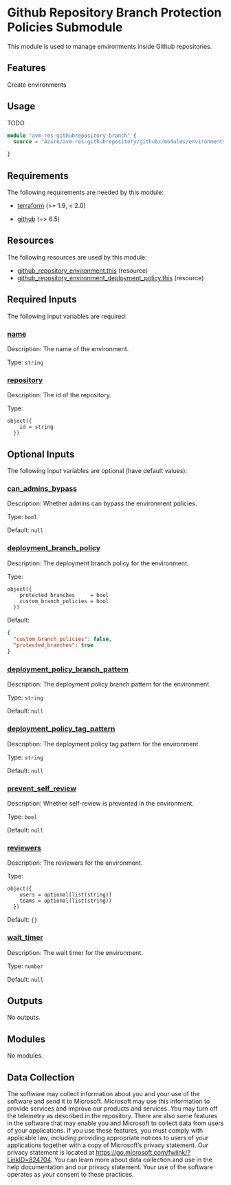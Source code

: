 <!-- BEGIN_TF_DOCS -->
# Github Repository Branch Protection Policies Submodule

This module is used to manage environments inside Github repositories.

## Features

Create environments

## Usage

TODO

```terraform
module "avm-res-githubrepository-branch" {
  source = "Azure/avm-res-githubrepository/github//modules/environments"

}
```

<!-- markdownlint-disable MD013 -->
<!-- markdownlint-disable MD033 -->
## Requirements

The following requirements are needed by this module:

- <a name="requirement_terraform"></a> [terraform](#requirement\_terraform) (>= 1.9, < 2.0)

- <a name="requirement_github"></a> [github](#requirement\_github) (~> 6.5)

<!-- markdownlint-disable MD013 -->
## Resources

The following resources are used by this module:

- [github_repository_environment.this](https://registry.terraform.io/providers/integrations/github/latest/docs/resources/repository_environment) (resource)
- [github_repository_environment_deployment_policy.this](https://registry.terraform.io/providers/integrations/github/latest/docs/resources/repository_environment_deployment_policy) (resource)

<!-- markdownlint-disable MD013 -->
## Required Inputs

The following input variables are required:

### <a name="input_name"></a> [name](#input\_name)

Description: The name of the environment.

Type: `string`

### <a name="input_repository"></a> [repository](#input\_repository)

Description: The id of the repository.

Type:

```hcl
object({
    id = string
  })
```

## Optional Inputs

The following input variables are optional (have default values):

### <a name="input_can_admins_bypass"></a> [can\_admins\_bypass](#input\_can\_admins\_bypass)

Description: Whether admins can bypass the environment policies.

Type: `bool`

Default: `null`

### <a name="input_deployment_branch_policy"></a> [deployment\_branch\_policy](#input\_deployment\_branch\_policy)

Description: The deployment branch policy for the environment.

Type:

```hcl
object({
    protected_branches     = bool
    custom_branch_policies = bool
  })
```

Default:

```json
{
  "custom_branch_policies": false,
  "protected_branches": true
}
```

### <a name="input_deployment_policy_branch_pattern"></a> [deployment\_policy\_branch\_pattern](#input\_deployment\_policy\_branch\_pattern)

Description: The deployment policy branch pattern for the environment.

Type: `string`

Default: `null`

### <a name="input_deployment_policy_tag_pattern"></a> [deployment\_policy\_tag\_pattern](#input\_deployment\_policy\_tag\_pattern)

Description: The deployment policy tag pattern for the environment.

Type: `string`

Default: `null`

### <a name="input_prevent_self_review"></a> [prevent\_self\_review](#input\_prevent\_self\_review)

Description: Whether self-review is prevented in the environment.

Type: `bool`

Default: `null`

### <a name="input_reviewers"></a> [reviewers](#input\_reviewers)

Description: The reviewers for the environment.

Type:

```hcl
object({
    users = optional(list(string))
    teams = optional(list(string))
  })
```

Default: `{}`

### <a name="input_wait_timer"></a> [wait\_timer](#input\_wait\_timer)

Description: The wait timer for the environment.

Type: `number`

Default: `null`

## Outputs

No outputs.

## Modules

No modules.

<!-- markdownlint-disable MD013 -->
<!-- markdownlint-disable-next-line MD041 -->
## Data Collection

The software may collect information about you and your use of the software and send it to Microsoft. Microsoft may use this information to provide services and improve our products and services. You may turn off the telemetry as described in the repository. There are also some features in the software that may enable you and Microsoft to collect data from users of your applications. If you use these features, you must comply with applicable law, including providing appropriate notices to users of your applications together with a copy of Microsoft’s privacy statement. Our privacy statement is located at <https://go.microsoft.com/fwlink/?LinkID=824704>. You can learn more about data collection and use in the help documentation and our privacy statement. Your use of the software operates as your consent to these practices.
<!-- END_TF_DOCS -->